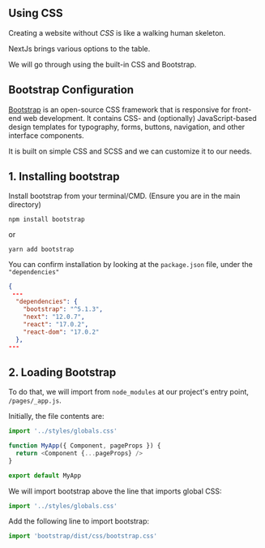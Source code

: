 ## Using CSS

Creating a website without *CSS* is like a walking human skeleton.

NextJs brings various options to the table.

We will go through using the built-in CSS and Bootstrap.

## Bootstrap Configuration

[Bootstrap](https://getbootstrap.com/) is an open-source CSS framework that is responsive for front-end web development. It contains CSS- and (optionally) JavaScript-based design templates for typography, forms, buttons, navigation, and other interface components.

It is built on simple CSS and SCSS and we can customize it to our needs.

## 1. Installing bootstrap

Install bootstrap from your terminal/CMD. (Ensure you are in the main directory)

```
npm install bootstrap
```

or 

```
yarn add bootstrap
``` 

You can confirm installation by looking at the `package.json` file, under the `"dependencies"`

```json
{
 ---
  "dependencies": {
    "bootstrap": "^5.1.3",
    "next": "12.0.7",
    "react": "17.0.2",
    "react-dom": "17.0.2"
  },
---
```

## 2. Loading Bootstrap
To do that, we will import from `node_modules` at our project's entry point, `/pages/_app.js`.

Initially, the file contents are:

```javaScript
import '../styles/globals.css'

function MyApp({ Component, pageProps }) {
  return <Component {...pageProps} />
}

export default MyApp

```

We will import bootstrap above the line that imports global CSS:

```js
import '../styles/globals.css'
```

Add the following line to import bootstrap:

```js
import 'bootstrap/dist/css/bootstrap.css'
```



